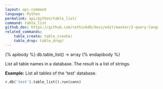 ```yaml
---
layout: api-command 
language: Python
permalink: api/python/table_list/
command: table_list 
github_doc: https://github.com/rethinkdb/docs/edit/master/2-query-language/api/python/manipulating-tables/table_list.md
related_commands:
    table_create: table_create/
    table_drop: table_drop/
---
```


{% apibody %}
db.table_list() → array
{% endapibody %}

List all table names in a database. The result is a list of strings.

__Example:__ List all tables of the 'test' database.

```py
r.db('test').table_list().run(conn)

```

